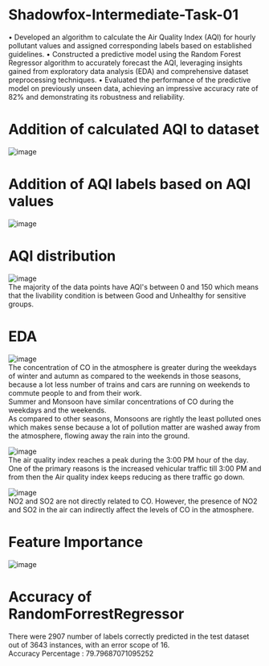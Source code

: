# Shadowfox-Intermediate-Task-01



• Developed an algorithm to calculate the Air Quality Index (AQI) for hourly pollutant values and assigned corresponding labels based on established guidelines.
• Constructed a predictive model using the Random Forest Regressor algorithm to accurately forecast the AQI, leveraging insights gained from exploratory data analysis (EDA) and comprehensive dataset preprocessing techniques.
• Evaluated the performance of the predictive model on previously unseen data, achieving an impressive accuracy rate of 82% and demonstrating its robustness and reliability.

# Addition of calculated AQI to dataset
![image](https://github.com/Anagha0202/AirQualityIndex/assets/53923590/c4a5c645-6a8c-4263-8b3c-7daec786cc52)

# Addition of AQI labels based on AQI values
![image](https://github.com/Anagha0202/AirQualityIndex/assets/53923590/83fdfa4c-d81b-485f-8677-d6dac01f875c)

# AQI distribution 
![image](https://github.com/Anagha0202/AirQualityIndex/assets/53923590/efec72f3-6c7a-4aba-99a0-eae51e36b51f)
</br>The majority of the data points have AQI's between 0 and 150 which means that the livability condition is between Good and Unhealthy for sensitive groups.

# EDA
![image](https://github.com/Anagha0202/AirQualityIndex/assets/53923590/5f487b49-0ff6-424d-ae4b-de36398796aa)
</br>The concentration of CO in the atmosphere is greater during the weekdays of winter and autumn as compared to the weekends in those seasons, because a lot less number of trains and cars are running on weekends to commute people to and from their work.
</br>Summer and Monsoon have similar concentrations of CO during the weekdays and the weekends.
</br>As compared to other seasons, Monsoons are rightly the least polluted ones which makes sense because a lot of pollution matter are washed away from the atmosphere, flowing away the rain into the ground.

![image](https://github.com/Anagha0202/AirQualityIndex/assets/53923590/501307c6-8ae4-45c9-b11f-356cb06e9f8c)
</br>The air quality index reaches a peak during the 3:00 PM hour of the day. One of the primary reasons is the increased vehicular traffic till 3:00 PM and from then the Air quality index keeps reducing as there traffic go down.

![image](https://github.com/Anagha0202/AirQualityIndex/assets/53923590/4bdf7686-847f-4aff-b08c-355ac3f888a9)
</br>NO2 and SO2 are not directly related to CO. However, the presence of NO2 and SO2 in the air can indirectly affect the levels of CO in the atmosphere.

# Feature Importance
![image](https://github.com/Anagha0202/AirQualityIndex/assets/53923590/abd81404-c3e3-4857-b0bb-cb5db3b1961f)

# Accuracy of RandomForrestRegressor
There were 2907 number of labels correctly predicted in the test dataset out of 3643 instances, with an error scope of 16.<br>
Accuracy Percentage :  79.79687071095252

